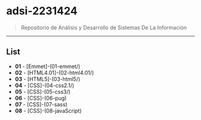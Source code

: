 # adsi-2231424
>Repositorio de Análisis y Desarrollo de Sistemas De La Información
---
## List

- **01** - [Emmet]-(01-emmet/)
- **02** - [HTML4.01]-(02-html4.01/)
- **03** - [HTML5]-(03-html5/)
- **04** - [CSS]-(04-css2.1/)
- **05** - [CSS]-(05-css3/)
- **06** - [CSS]-(06-pug)
- **07** - [CSS]-(07-sass)
- **08** - [CSS]-(08-javaScript)



